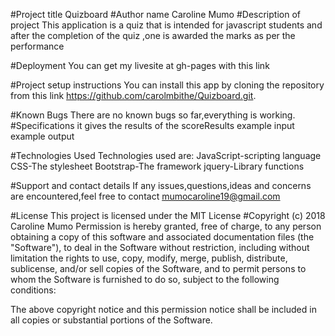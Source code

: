 #Project title
Quizboard
#Author name
Caroline Mumo
#Description of project
This application is a quiz that is intended for javascript students and after the completion of the quiz ,one is awarded the marks as per the performance

#Deployment
You can get my livesite at gh-pages with this link

#Project setup instructions
You can install this app by cloning the repository from this link https://github.com/carolmbithe/Quizboard.git.

#Known Bugs
There are no known bugs so far,everything is working.
#Specifications
it gives the results of the scoreResults
example input
example output

#Technologies Used
Technologies used are:
JavaScript-scripting language
CSS-The stylesheet
Bootstrap-The framework
jquery-Library functions

#Support and contact details
 If any issues,questions,ideas and concerns are encountered,feel free to contact mumocaroline19@gmail.com

#License
This project is licensed under the MIT License
#Copyright (c) 2018 Caroline Mumo
Permission is hereby granted, free of charge, to any person obtaining a copy
of this software and associated documentation files (the "Software"), to deal
in the Software without restriction, including without limitation the rights
to use, copy, modify, merge, publish, distribute, sublicense, and/or sell
copies of the Software, and to permit persons to whom the Software is
furnished to do so, subject to the following conditions:

The above copyright notice and this permission notice shall be included in
all copies or substantial portions of the Software.

